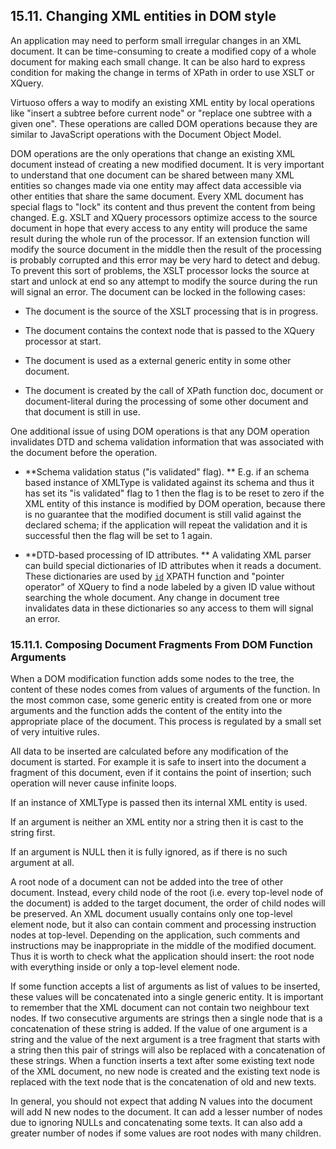 <div>

<div>

<div>

<div>

## 15.11. Changing XML entities in DOM style

</div>

</div>

</div>

An application may need to perform small irregular changes in an XML
document. It can be time-consuming to create a modified copy of a whole
document for making each small change. It can be also hard to express
condition for making the change in terms of XPath in order to use XSLT
or XQuery.

Virtuoso offers a way to modify an existing XML entity by local
operations like "insert a subtree before current node" or "replace one
subtree with a given one". These operations are called DOM operations
because they are similar to JavaScript operations with the Document
Object Model.

DOM operations are the only operations that change an existing XML
document instead of creating a new modified document. It is very
important to understand that one document can be shared between many XML
entities so changes made via one entity may affect data accessible via
other entities that share the same document. Every XML document has
special flags to "lock" its content and thus prevent the content from
being changed. E.g. XSLT and XQuery processors optimize access to the
source document in hope that every access to any entity will produce the
same result during the whole run of the processor. If an extension
function will modify the source document in the middle then the result
of the processing is probably corrupted and this error may be very hard
to detect and debug. To prevent this sort of problems, the XSLT
processor locks the source at start and unlock at end so any attempt to
modify the source during the run will signal an error. The document can
be locked in the following cases:

<div>

- The document is the source of the XSLT processing that is in progress.

- The document contains the context node that is passed to the XQuery
  processor at start.

- The document is used as a external generic entity in some other
  document.

- The document is created by the call of XPath function doc, document or
  document-literal during the processing of some other document and that
  document is still in use.

</div>

One additional issue of using DOM operations is that any DOM operation
invalidates DTD and schema validation information that was associated
with the document before the operation.

<div>

- **Schema validation status ("is validated" flag). ** E.g. if an schema
  based instance of XMLType is validated against its schema and thus it
  has set its "is validated" flag to 1 then the flag is to be reset to
  zero if the XML entity of this instance is modified by DOM operation,
  because there is no guarantee that the modified document is still
  valid against the declared schema; if the application will repeat the
  validation and it is successful then the flag will be set to 1 again.

- **DTD-based processing of ID attributes. ** A validating XML parser
  can build special dictionaries of ID attributes when it reads a
  document. These dictionaries are used by
  <a href="xpf_id.html" class="link" title="id"><code
  class="function">id</code></a> XPATH function and "pointer operator"
  of XQuery to find a node labeled by a given ID value without searching
  the whole document. Any change in document tree invalidates data in
  these dictionaries so any access to them will signal an error.

</div>

<div>

<div>

<div>

<div>

### 15.11.1. Composing Document Fragments From DOM Function Arguments

</div>

</div>

</div>

When a DOM modification function adds some nodes to the tree, the
content of these nodes comes from values of arguments of the function.
In the most common case, some generic entity is created from one or more
arguments and the function adds the content of the entity into the
appropriate place of the document. This process is regulated by a small
set of very intuitive rules.

All data to be inserted are calculated before any modification of the
document is started. For example it is safe to insert into the document
a fragment of this document, even if it contains the point of insertion;
such operation will never cause infinite loops.

If an instance of XMLType is passed then its internal XML entity is
used.

If an argument is neither an XML entity nor a string then it is cast to
the string first.

If an argument is NULL then it is fully ignored, as if there is no such
argument at all.

A root node of a document can not be added into the tree of other
document. Instead, every child node of the root (i.e. every top-level
node of the document) is added to the target document, the order of
child nodes will be preserved. An XML document usually contains only one
top-level element node, but it also can contain comment and processing
instruction nodes at top-level. Depending on the application, such
comments and instructions may be inappropriate in the middle of the
modified document. Thus it is worth to check what the application should
insert: the root node with everything inside or only a top-level element
node.

If some function accepts a list of arguments as list of values to be
inserted, these values will be concatenated into a single generic
entity. It is important to remember that the XML document can not
contain two neighbour text nodes. If two consecutive arguments are
strings then a single node that is a concatenation of these string is
added. If the value of one argument is a string and the value of the
next argument is a tree fragment that starts with a string then this
pair of strings will also be replaced with a concatenation of these
strings. When a function inserts a text after some existing text node of
the XML document, no new node is created and the existing text node is
replaced with the text node that is the concatenation of old and new
texts.

In general, you should not expect that adding N values into the document
will add N new nodes to the document. It can add a lesser number of
nodes due to ignoring NULLs and concatenating some texts. It can also
add a greater number of nodes if some values are root nodes with many
children.

</div>

</div>
